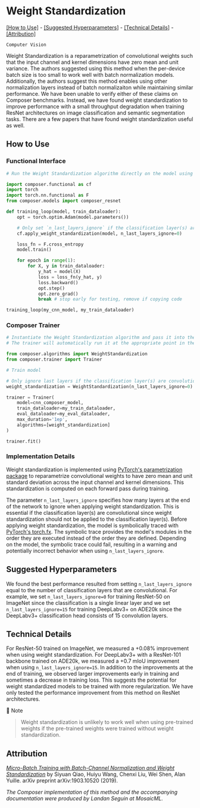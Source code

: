 # Weight Standardization

[\[How to Use\]](#how-to-use) - [\[Suggested Hyperparameters\]](#suggested-hyperparameters) - [\[Technical Details\]](#technical-details) - [\[Attribution\]](#attribution)

`Computer Vision`

Weight Standardization is a reparametrization of convolutional weights such that the input channel and kernel dimensions have zero mean and unit variance. The authors suggested using this method when the per-device batch size is too small to work well with batch normalization models. Additionally, the authors suggest this method enables using other normalization layers instead of batch normalizaiton while maintaining similar performance. We have been unable to verify either of these claims on Composer benchmarks. Instead, we have found weight standardization to improve performance with a small throughput degradation when training ResNet architectures on image classification and semantic segmentation tasks. There are a few papers that have found weight standardization useful as well.

## How to Use

### Functional Interface
<!--pytest.mark.gpu-->
<!--
```python
from composer.models import composer_resnet
from torch.utils.data import DataLoader
from tests.common import RandomImageDataset

my_train_dataloader = DataLoader(RandomImageDataset(), batch_size=2)
my_cnn_model = composer_resnet('resnet50')
```
-->
<!--pytest-codeblocks:cont-->
```python
# Run the Weight Standardization algorithm directly on the model using the Composer functional API

import composer.functional as cf
import torch
import torch.nn.functional as F
from composer.models import composer_resnet

def training_loop(model, train_dataloader):
    opt = torch.optim.Adam(model.parameters())

    # Only set `n_last_layers_ignore` if the classification layer(s) are convolutions
    cf.apply_weight_standardization(model, n_last_layers_ignore=0)

    loss_fn = F.cross_entropy
    model.train()

    for epoch in range(1):
        for X, y in train_dataloader:
            y_hat = model(X)
            loss = loss_fn(y_hat, y)
            loss.backward()
            opt.step()
            opt.zero_grad()
            break # stop early for testing, remove if copying code

training_loop(my_cnn_model, my_train_dataloader)
```

### Composer Trainer
<!--pytest.mark.gpu-->
<!--
```python
from composer.models import composer_resnet
from torch.utils.data import DataLoader
from tests.common import RandomImageDataset

cnn_composer_model = composer_resnet('resnet50')
my_train_dataloader = DataLoader(RandomImageDataset(), batch_size=2)
my_eval_dataloader = DataLoader(RandomImageDataset(), batch_size=2)
```
-->
<!--pytest-codeblocks:cont-->
```python
# Instantiate the Weight Standardization algorithm and pass it into the Trainer
# The trainer will automatically run it at the appropriate point in the training loop

from composer.algorithms import WeightStandardization
from composer.trainer import Trainer

# Train model

# Only ignore last layers if the classification layer(s) are convolutions
weight_standardization = WeightStandardization(n_last_layers_ignore=0)

trainer = Trainer(
    model=cnn_composer_model,
    train_dataloader=my_train_dataloader,
    eval_dataloader=my_eval_dataloader,
    max_duration='1ep',
    algorithms=[weight_standardization]
)

trainer.fit()
```

### Implementation Details

Weight standardization is implemented using [PyTorch's parametrization package](https://pytorch.org/tutorials/intermediate/parametrizations.html) to reparametrize convolutional weights to have zero mean and unit standard deviation across the input channel and kernel dimensions. This standardization is computed on each forward pass during training.

The parameter `n_last_layers_ignore` specifies how many layers at the end of the network to ignore when applying weight standardization. This is essential if the classification layer(s) are convolutional since weight standardization should not be applied to the classification layer(s). Before applying weight standardization, the model is symbolically traced with [PyTorch's torch.fx](https://pytorch.org/docs/stable/fx.html). The symbolic trace provides the model's modules in the order they are executed instead of the order they are defined. Depending on the model, the symbolic trace could fail, resulting in a warning and potentially incorrect behavior when using `n_last_layers_ignore`.

## Suggested Hyperparameters

We found the best performance resulted from setting `n_last_layers_ignore` equal to the number of classification layers that are convolutional. For example, we set `n_last_layers_ignore=0` for training ResNet-50 on ImageNet since the classification is a single linear layer and we set `n_last_layers_ignore=15` for training DeepLabv3+ on ADE20k since the DeepLabv3+ classification head consists of 15 convolution layers.

## Technical Details

For ResNet-50 trained on ImageNet, we measured a +0.08% improvement when using weight standardization. For DeepLabv3+ with a ResNet-101 backbone trained on ADE20k, we measured a +0.7 mIoU improvement when using `n_last_layers_ignore=15`. In addition to the improvements at the end of training, we observed larger improvements early in training and sometimes a decrease in training loss. This suggests the potential for weight standardized models to be trained with more regularization. We have only tested the performance improvement from this method on ResNet architectures.

🚧 Note
>
> Weight standardization is unlikely to work well when using pre-trained weights if the pre-trained weights were trained without weight standardization.

## Attribution

[*Micro-Batch Training with Batch-Channel Normalization and Weight Standardization*](https://arxiv.org/abs/1903.10520) by Siyuan Qiao, Huiyu Wang, Chenxi Liu, Wei Shen, Alan Yuille. arXiv preprint arXiv:1903.10520 (2019).

*The Composer implementation of this method and the accompanying documentation were produced by Landan Seguin at MosaicML.*

